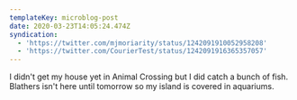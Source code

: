 ```yaml
---
templateKey: microblog-post
date: 2020-03-23T14:05:24.474Z
syndication:
  - 'https://twitter.com/mjmoriarity/status/1242091910052958208'
  - 'https://twitter.com/CourierTest/status/1242091916365357057'
---
```


I didn't get my house yet in Animal Crossing but I did catch a bunch of fish. Blathers isn't here until tomorrow so my island is covered in aquariums.
